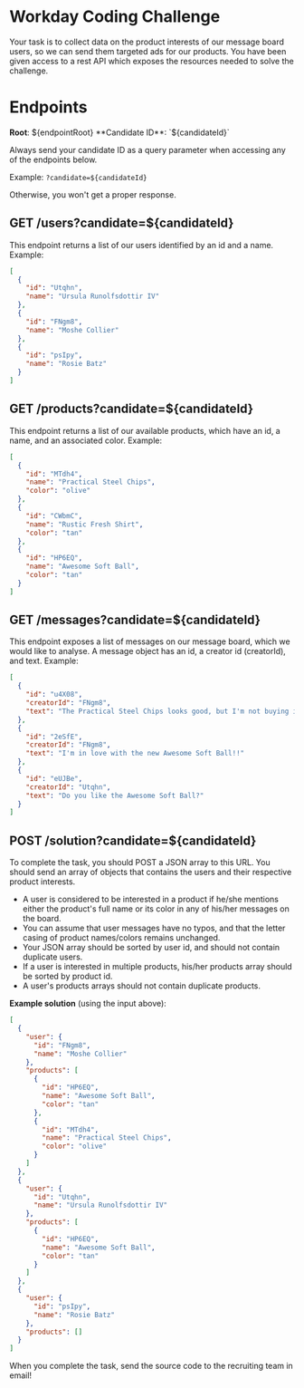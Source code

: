# Workday Coding Challenge

Your task is to collect data on the product interests of our message board users, so we can send them targeted ads for our products. You have been given access to a rest API which exposes the resources needed to solve the challenge.

# Endpoints

**Root**: ${endpointRoot}
**Candidate ID**: `${candidateId}`

Always send your candidate ID as a query parameter when accessing any of the endpoints below. 

Example: `?candidate=${candidateId}`

Otherwise, you won't get a proper response.

## GET /users?candidate=${candidateId}

This endpoint returns a list of our users identified by an id and a name. Example:

```json
[
  {
    "id": "Utqhn",
    "name": "Ursula Runolfsdottir IV"
  },
  {
    "id": "FNgm8",
    "name": "Moshe Collier"
  },
  {
    "id": "psIpy",
    "name": "Rosie Batz"
  }
]
```

## GET /products?candidate=${candidateId}

This endpoint returns a list of our available products, which have an id, a name, and an associated color. Example:

```json
[
  {
    "id": "MTdh4",
    "name": "Practical Steel Chips",
    "color": "olive"
  },
  {
    "id": "CWbmC",
    "name": "Rustic Fresh Shirt",
    "color": "tan"
  },
  {
    "id": "HP6EQ",
    "name": "Awesome Soft Ball",
    "color": "tan"
  }
]
```  

## GET /messages?candidate=${candidateId}

This endpoint exposes a list of messages on our message board, which we would like to analyse. A message object has an id, a creator id (creatorId), and text. Example:

```json
[
  {
    "id": "u4X08",
    "creatorId": "FNgm8",
    "text": "The Practical Steel Chips looks good, but I'm not buying it yet."
  },
  {
    "id": "2eSfE",
    "creatorId": "FNgm8",
    "text": "I'm in love with the new Awesome Soft Ball!!"
  },
  {
    "id": "eUJBe",
    "creatorId": "Utqhn",
    "text": "Do you like the Awesome Soft Ball?"
  }
]
```

## POST /solution?candidate=${candidateId}
To complete the task, you should POST a JSON array to this URL. You should send an array of objects that contains the users and their respective product interests.

-	A user is considered to be interested in a product if he/she mentions either the product's full name or its color in any of his/her messages on the board.
- You can assume that user messages have no typos, and that the letter casing of product names/colors remains unchanged.
-	Your JSON array should be sorted by user id, and should not contain duplicate users.
- If a user is interested in multiple products, his/her products array should be sorted by product id.
-	A user's products arrays should not contain duplicate products.

**Example solution** (using the input above):

```json
[
  {
    "user": {
      "id": "FNgm8",
      "name": "Moshe Collier"
    },
    "products": [
      {
        "id": "HP6EQ",
        "name": "Awesome Soft Ball",
        "color": "tan"
      },
      {
        "id": "MTdh4",
        "name": "Practical Steel Chips",
        "color": "olive"
      }
    ]
  },
  {
    "user": {
      "id": "Utqhn",
      "name": "Ursula Runolfsdottir IV"
    },
    "products": [
      {
        "id": "HP6EQ",
        "name": "Awesome Soft Ball",
        "color": "tan"
      }
    ]
  },
  {
    "user": {
      "id": "psIpy",
      "name": "Rosie Batz"
    },
    "products": []
  }
]
```

When you complete the task, send the source code to the recruiting team in email!

